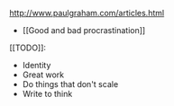 http://www.paulgraham.com/articles.html

- [[Good and bad procrastination]]

[[TODO]]:
- Identity
- Great work
- Do things that don't scale
- Write to think